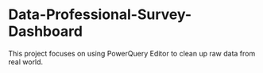 # Data-Professional-Survey-Dashboard
This project focuses on using PowerQuery Editor to clean up raw data from real world.
